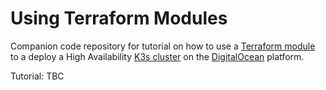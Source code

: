 # Using Terraform Modules
Companion code repository for tutorial on how to use a [Terraform module](https://www.terraform.io/docs/language/modules/develop/index.html) to a deploy a High Availability [K3s cluster](https://k3s.io/) on the [DigitalOcean](https://www.digitalocean.com/) platform.

Tutorial: TBC